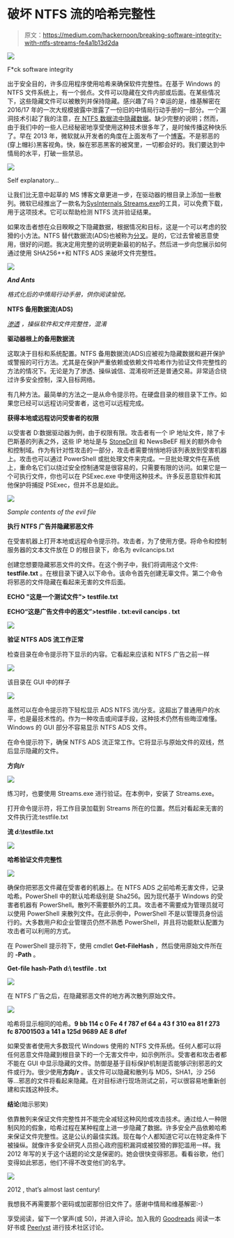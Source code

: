 # 破坏 NTFS 流的哈希完整性

> 原文：<https://medium.com/hackernoon/breaking-software-integrity-with-ntfs-streams-fe4a1b13d2da>

![](img/17b03ef97296c1c201db9f90b4fd187e.png)

F*ck software integrity

出于安全目的，许多应用程序使用哈希来确保软件完整性。在基于 Windows 的 NTFS 文件系统上，有一个弱点。文件可以隐藏在文件内部或后面。在某些情况下，这些隐藏文件可以被散列并保持隐藏。感兴趣了吗？幸运的是，维基解密在 2016/17 年的一次大规模披露中泄露了一份旧的中情局行动手册的一部分。一个漏洞技术引起了我的注意，[在 NTFS 数据流中隐藏数据](https://wikileaks.org/ciav7p1/cms/page_13763461.html)。缺少完整的说明；然而，由于我们中的一些人已经秘密地享受使用这种技术很多年了，是时候传播这种快乐了。早在 2013 年，微软就从开发者的角度在上面发布了一个[博客](https://blogs.technet.microsoft.com/askcore/2013/03/24/alternate-data-streams-in-ntfs/)。不是邪恶的(穿上帽衫)黑客视角。快，躲在邪恶黑客的被窝里，一切都会好的。我们要达到中情局的水平，打破一些禁忌。

![](img/0631145100e94a7a69c2d4a6e74495a2.png)

Self explanatory…

让我们比无意中起草的 MS 博客文章更进一步，在驱动器的根目录上添加一些散列。微软已经推出了一款名为[SysInternals Streams.exe](https://technet.microsoft.com/en-us/sysinternals/bb897440.aspx)的工具，可以免费下载，用于这项技术。它可以帮助检测 NTFS 流并验证结果。

如果攻击者想在众目睽睽之下隐藏数据，根据情况和目标，这是一个可以考虑的狡猾的小方法。NTFS 替代数据流(ADS)也被称为[分叉](https://en.wikipedia.org/wiki/Fork_(file_system))。是的，它过去曾被恶意使用，很好的问题。我决定用完整的说明更新最初的帖子。然后进一步向您展示如何通过使用 SHA256++和 NTFS ADS 来破坏文件完整性。

![](img/23789bd6dd3ef792790366933be90647.png)

***And Ants***

*格式化后的中情局行动手册，供你阅读愉悦。*

**NTFS 备用数据流(ADS)**

[*渗透*](https://www.techopedia.com/definition/14682/data-exfiltration) *，操纵软件和文件完整性，混淆*

**驱动器根上的备用数据流**

这取决于目标和系统配置。NTFS 备用数据流(ADS)应被视为隐藏数据和避开保护或警报的可行方法。尤其是在保护严重依赖或依赖文件哈希作为验证文件完整性的方法的情况下。无论是为了渗透、操纵诚信、混淆视听还是普通交易。非常适合绕过许多安全控制，深入目标网络。

有几种方法。最简单的方法之一是从命令提示符。在硬盘目录的根目录下工作。如果您已经可以远程访问受害者，这也可以远程完成。

**获得本地或远程访问受害者的权限**

以受害者 D:数据驱动器为例，由于权限有限。攻击者有一个 IP 地址文件，除了卡巴斯基的列表之外，这些 IP 地址是与 [StoneDrill](http://www.miamiherald.com/news/nation-world/world/article130131929.html) 和 NewsBeEF 相关的额外命令和控制域。作为有针对性攻击的一部分，攻击者需要悄悄地将该列表放到受害机器上。攻击也可以通过 PowerShell 或批处理文件来完成。一旦批处理文件在系统上，重命名它们以绕过安全控制通常是很容易的，只需要有限的访问。如果它是一个可执行文件，你也可以在 PSExec.exe 中使用这种技术。许多反恶意软件和其他保护将捕捉 PSExec，但并不总是如此。

![](img/23515fce314728110dd6b0b8ccfc3f3e.png)

*Sample contents of the evil file*

**执行 NTFS 广告并隐藏邪恶文件**

在受害机器上打开本地或远程命令提示符。攻击者，为了使用方便。将命令和控制服务器的文本文件放在 D 的根目录下，命名为 evilcancips.txt

创建您想要隐藏邪恶文件的文件。在这个例子中，我们将调用这个文件: **testfile.txt** 。在根目录下键入以下命令。该命令首先创建无辜文件。第二个命令将邪恶的文件隐藏在看起来无害的文件后面。

**ECHO "这是一个测试文件"> testfile.txt**

**ECHO“这是广告文件中的恶文”>testfile . txt:evil cancips . txt**

![](img/00240a44b67831ee093781694d20f4bb.png)

**验证 NTFS ADS 流工作正常**

检查目录在命令提示符下显示的内容。它看起来应该和 NTFS 广告之前一样

![](img/56bef9093523055a71304e5d0d8fdc23.png)

该目录在 GUI 中的样子

![](img/4350f538cd7b85fd35ae607c0b0a8403.png)

虽然可以在命令提示符下轻松显示 ADS NTFS 流/分支。这超出了普通用户的水平，也是最技术性的。作为一种攻击或间谍手段，这种技术仍然有些晦涩难懂。Windows 的 GUI 部分不容易显示 NTFS ADS 文件。

在命令提示符下，确保 NTFS ADS 流正常工作。它将显示与原始文件的双线，然后显示隐藏的文件。

**方向/r**

![](img/aebed1b379c19f6a6e23e1f7880ed291.png)

练习时，也要使用 Streams.exe 进行验证。在本例中，安装了 Streams.exe。

打开命令提示符，将工作目录加载到 Streams 所在的位置。然后对看起来无害的文件执行流:testfile.txt

**流 d:\testfile.txt**

![](img/3128051bf9817f010b31ea22d6e29069.png)

**哈希验证文件完整性**

![](img/dea13192cd4c3e0d5bac49b0f5950212.png)

确保你把邪恶文件藏在受害者的机器上。在 NTFS ADS 之前哈希无害文件，记录哈希。PowerShell 中的默认哈希级别是 Sha256。因为现代基于 Windows 的受害者机器有 PowerShell。散列不需要额外的工具。攻击者不需要成为管理员就可以使用 PowerShell 来散列文件。在此示例中，PowerShell 不是以管理员身份运行的。大多数用户和企业管理员仍然不熟悉 PowerShell，并且将功能默认配置为攻击者可以利用的方式。

在 PowerShell 提示符下，使用 cmdlet **Get-FileHash** ，然后使用原始文件所在的 **-Path** 。

**Get-file hash-Path d:\ testfile . txt**

![](img/0d76b6115f658d2b2d9293ce2a1c8c4b.png)

在 NTFS 广告之后，在隐藏邪恶文件的地方再次散列原始文件。

![](img/99c9cadd55bb17b24e8f1dd6f5331db6.png)

哈希将显示相同的哈希。**9 bb 114 c 0 Fe 4 f 787 ef 64 a 43 f 310 ea 81 f 273 fc 87001503 a 141 a 125d 9689 AE 8 dfef**

如果受害者使用大多数现代 Windows 使用的 NTFS 文件系统。任何人都可以将任何恶意文件隐藏到根目录下的一个无害文件中，如示例所示。受害者和攻击者都不能在 GUI 中显示隐藏的文件。防御是基于目标保护机制是否能够识别邪恶的文件或行为。很少使用**方向/r** 。该文件可以隐藏和散列与 MD5，SHA1，沙 256 等…邪恶的文件将看起来隐藏。在对目标进行现场测试之前，可以很容易地重新创建和实践这种技术。

**结论**(暗示邪笑)

依靠散列来保证文件完整性并不能完全减轻这种风险或攻击技术。通过给人一种限制风险的假象，哈希过程在某种程度上进一步隐藏了数据。许多安全产品依赖哈希来保证文件完整性。这是公认的最佳实践。现在每个人都知道它可以在特定条件下被操纵。就像许多安全研究人员担心政府囤积漏洞或被狡猾的罪犯滥用一样。我 2012 年写的关于这个话题的论文是保密的。她会很快变得邪恶。看看谷歌，他们变得如此邪恶，他们不得不改变他们的名字。

![](img/f70b9d05ceafe3910a641ee45fd8e705.png)

2012 , that’s almost last century!

我想我不再需要那个密码或加密那份旧文件了。感谢中情局和维基解密:-)

享受阅读，留下一个掌声(或 50)，并进入评论。加入我的 [Goodreads](https://www.goodreads.com/author/show/17044584) 阅读一本好书或 [Peerlyst](https://www.peerlyst.com/users/chriskubecka/info?trk=user_dropdown) 进行技术社区讨论。